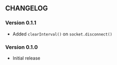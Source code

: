 ## CHANGELOG

### Version 0.1.1
- Added `clearInterval()` on `socket.disconnect()`

### Version 0.1.0
- Initial release